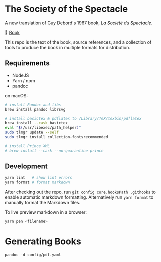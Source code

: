 # The Society of the Spectacle

A new translation of Guy Debord's 1967 book, _La Société du Spectacle_.

📕 [Book](chapters/index.md)

This repo is the text of the book, source references, and a collection of tools
to produce the book in multiple formats for distribution.

## Requirements

- NodeJS
- Yarn / npm
- pandoc

on macOS:

```bash
# install Pandoc and libs
brew install pandoc librsvg

# install basictex & pdflatex to /Library/TeX/texbin/pdflatex
brew install --cask basictex
eval "$(/usr/libexec/path_helper)"
sudo tlmgr update --self
sudo tlmgr install collection-fontsrecommended

# install Prince XML
# brew install --cask --no-quarantine prince
```

## Development

```bash
yarn lint   # show lint errors
yarn format # format markdown
```

After checking out the repo, run `git config core.hooksPath .githooks` to enable
automatic markdown formatting. Alternatively run `yarn format` to manually
format the Markdown files.

To live preview markdown in a browser:

```bash
yarn pen <filename>
```

# Generating Books

```
pandoc -d config/pdf.yaml
```
